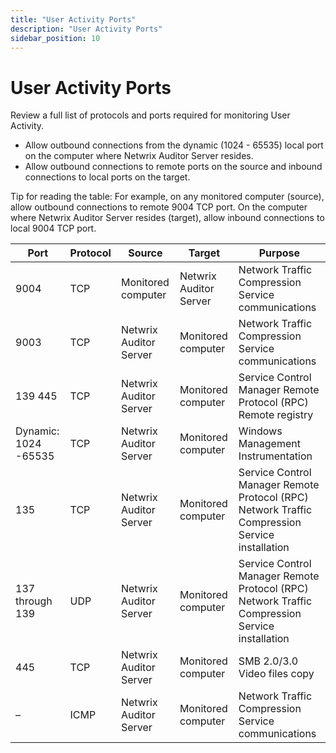 ```yaml
---
title: "User Activity Ports"
description: "User Activity Ports"
sidebar_position: 10
---
```


# User Activity Ports

Review a full list of protocols and ports required for monitoring User Activity.

- Allow outbound connections from the dynamic (1024 - 65535) local port on the computer where
  Netwrix Auditor Server resides.
- Allow outbound connections to remote ports on the source and inbound connections to local ports on
  the target.

Tip for reading the table: For example, on any monitored computer (source), allow outbound
connections to remote 9004 TCP port. On the computer where Netwrix Auditor Server resides (target),
allow inbound connections to local 9004 TCP port.

| Port                 | Protocol | Source                 | Target                 | Purpose                                                                                        |
| -------------------- | -------- | ---------------------- | ---------------------- | ---------------------------------------------------------------------------------------------- |
| 9004                 | TCP      | Monitored computer     | Netwrix Auditor Server | Network Traffic Compression Service communications                                             |
| 9003                 | TCP      | Netwrix Auditor Server | Monitored computer     | Network Traffic Compression Service communications                                             |
| 139 445              | TCP      | Netwrix Auditor Server | Monitored computer     | Service Control Manager Remote Protocol (RPC) Remote registry                                  |
| Dynamic: 1024 -65535 | TCP      | Netwrix Auditor Server | Monitored computer     | Windows Management Instrumentation                                                             |
| 135                  | TCP      | Netwrix Auditor Server | Monitored computer     | Service Control Manager Remote Protocol (RPC) Network Traffic Compression Service installation |
| 137 through 139      | UDP      | Netwrix Auditor Server | Monitored computer     | Service Control Manager Remote Protocol (RPC) Network Traffic Compression Service installation |
| 445                  | TCP      | Netwrix Auditor Server | Monitored computer     | SMB 2.0/3.0 Video files copy                                                                   |
| –                    | ICMP     | Netwrix Auditor Server | Monitored computer     | Network Traffic Compression Service communications                                             |
